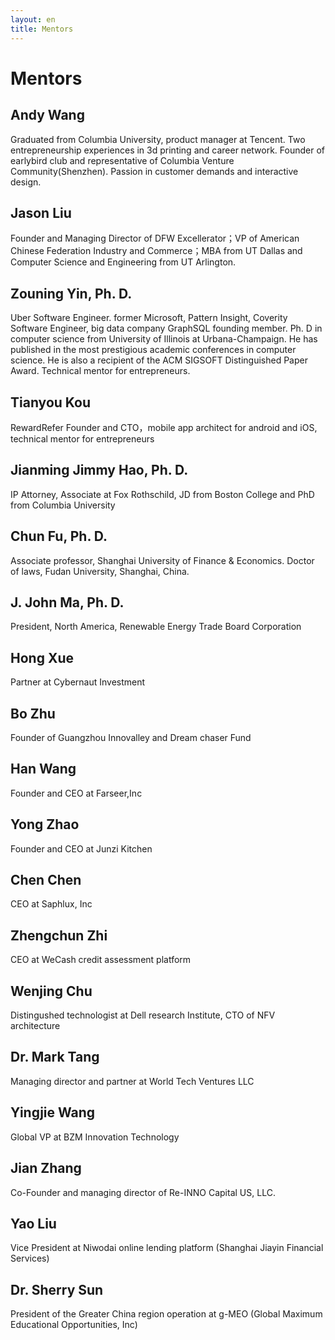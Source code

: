 ```yaml
---
layout: en
title: Mentors
---
```

# Mentors

## Andy Wang

Graduated from Columbia University, product manager at Tencent.  Two entrepreneurship experiences in 3d printing and career network. Founder of earlybird club and representative of Columbia Venture Community(Shenzhen). Passion in customer demands and interactive design. 


## Jason Liu
Founder and Managing Director of DFW Excellerator；VP of American Chinese Federation Industry and Commerce；MBA from UT Dallas and Computer Science and Engineering from UT Arlington. 

## Zouning Yin, Ph. D.
Uber Software Engineer. former Microsoft, Pattern Insight, Coverity Software Engineer, big data company GraphSQL founding member. Ph. D in computer science from University of Illinois at Urbana-Champaign. He has published in the most prestigious academic conferences in computer science. He is also a recipient of the ACM SIGSOFT Distinguished Paper Award. Technical mentor for entrepreneurs.

## Tianyou Kou
RewardRefer Founder and CTO，mobile app architect for android and iOS, technical mentor for entrepreneurs

## Jianming Jimmy Hao, Ph. D.
IP Attorney, Associate at Fox Rothschild, JD from Boston College and PhD from Columbia University

## Chun Fu, Ph. D.
Associate professor, Shanghai University of Finance & Economics. Doctor of laws, Fudan University, Shanghai, China.

## J. John Ma, Ph. D.
President, North America, Renewable Energy Trade Board Corporation

## Hong Xue
Partner at Cybernaut Investment 

## Bo Zhu
Founder of Guangzhou Innovalley and Dream chaser Fund

## Han Wang
Founder and CEO at Farseer,Inc

## Yong Zhao
Founder and CEO at Junzi Kitchen

## Chen Chen
CEO at Saphlux, Inc

## Zhengchun Zhi
CEO at WeCash credit assessment platform

## Wenjing Chu
Distingushed technologist at Dell research Institute, CTO of NFV architecture

## Dr. Mark Tang
Managing director and partner at World Tech Ventures LLC

## Yingjie Wang
Global VP at BZM Innovation Technology

## Jian Zhang
Co-Founder and managing director of Re-INNO Capital US, LLC.

## Yao Liu
Vice President at Niwodai online lending platform (Shanghai Jiayin Financial Services)

## Dr. Sherry Sun
President of the Greater China region operation at g-MEO (Global Maximum Educational Opportunities, Inc)
